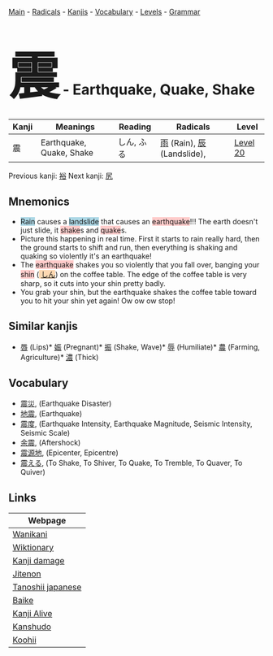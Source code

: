 <style> bigfont {font-size: 100px}</style>
[Main](../index.md) -
[Radicals](../radicals.md) -
[Kanjis](../kanjis.md) -
[Vocabulary](../vocabulary.md) -
[Levels](../levels.md) -
[Grammar](../grammar.md)
# <bigfont> 震</bigfont> - Earthquake, Quake, Shake 

| Kanji | Meanings | Reading | Radicals | Level |
| --- | --- | --- | --- | --- |
| 震 | Earthquake, Quake, Shake | しん, ふる | [雨](../radicals/雨.md) (Rain), [辰](../radicals/辰.md) (Landslide),  | [Level 20](../levels/wk_level20.md) |

Previous kanji: [裕](裕.md) Next kanji: [尻](尻.md) 

## Mnemonics
 * <span style="background-color:#ADD8E6"> Rain</span> causes a <span style="background-color:#ADD8E6"> landslide</span> that causes an <span style="background-color:#ffcccb"> earthquake</span>!!! The earth doesn't just slide, it <span style="background-color:#ffcccb"> shake</span>s and <span style="background-color:#ffcccb"> quake</span>s.
* Picture this happening in real time. First it starts to rain really hard, then the ground starts to shift and run, then everything is shaking and quaking so violently it's an earthquake!
* The <span style="background-color:#ffcccb"> earthquake</span> shakes you so violently that you fall over, banging your <span style="background-color:#ffcccb"> shin</span> (<span style="background-color:#fed8b1"> [しん](https://jisho.org/search/しん)</span>) on the coffee table. The edge of the coffee table is very sharp, so it cuts into your shin pretty badly.
* You grab your shin, but the earthquake shakes the coffee table toward you to hit your shin yet again! Ow ow ow stop!


## Similar kanjis
 * [唇](唇.md) (Lips)* [娠](娠.md) (Pregnant)* [振](振.md) (Shake, Wave)* [辱](辱.md) (Humiliate)* [農](農.md) (Farming, Agriculture)* [濃](濃.md) (Thick)


## Vocabulary
 * [震災](../vocabulary/震.md), (Earthquake Disaster)
* [地震](../vocabulary/震.md), (Earthquake)
* [震度](../vocabulary/震.md), (Earthquake Intensity, Earthquake Magnitude, Seismic Intensity, Seismic Scale)
* [余震](../vocabulary/震.md), (Aftershock)
* [震源地](../vocabulary/震.md), (Epicenter, Epicentre)
* [震える](../vocabulary/震.md), (To Shake, To Shiver, To Quake, To Tremble, To Quaver, To Quiver)



## Links 

| Webpage |
| --- |
| [Wanikani          ](https://www.wanikani.com/kanji/震) |
| [Wiktionary        ](https://en.wiktionary.org/wiki/震) |
| [Kanji damage      ](http://www.kanjidamage.com/kanji/search?utf8=✓&q=震) |
| [Jitenon           ](https://jitenon.com/kanji/震) |
| [Tanoshii japanese ](https://www.tanoshiijapanese.com/dictionary/kanji.cfm?k=震) |
| [Baike             ](https://baike.baidu.com/item/震) |
| [Kanji Alive       ](https://app.kanjialive.com/震) |
| [Kanshudo          ](https://www.kanshudo.com/searchmn?q=震) |
| [Koohii            ](https://kanji.koohii.com/study/kanji/震) |
